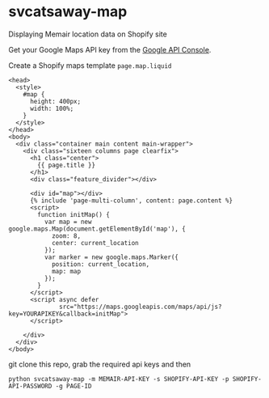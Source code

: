 # svcatsaway-map
Displaying Memair location data on Shopify site

Get your Google Maps API key from the [Google API Console](https://console.developers.google.com/flows/enableapi?apiid=maps_backend,geocoding_backend,directions_backend,distance_matrix_backend,elevation_backend,places_backend&reusekey=true).

Create a Shopify maps template `page.map.liquid`

```
<head>
  <style>
    #map {
      height: 400px;
      width: 100%;
    }
  </style>
</head>
<body>
  <div class="container main content main-wrapper">
    <div class="sixteen columns page clearfix">
      <h1 class="center">
        {{ page.title }}
      </h1>
      <div class="feature_divider"></div>

      <div id="map"></div>
      {% include 'page-multi-column', content: page.content %}
      <script>
        function initMap() {
          var map = new google.maps.Map(document.getElementById('map'), {
            zoom: 8,
            center: current_location
          });
          var marker = new google.maps.Marker({
            position: current_location,
            map: map
          });
        }
      </script>
      <script async defer
              src="https://maps.googleapis.com/maps/api/js?key=YOURAPIKEY&callback=initMap">
      </script>

    </div>
  </div>
</body>
```
git clone this repo, grab the required api keys and then

`python svcatsaway-map -m MEMAIR-API-KEY -s SHOPIFY-API-KEY -p SHOPIFY-API-PASSWORD -g PAGE-ID`
